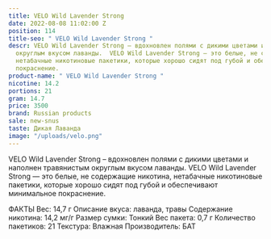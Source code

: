 ```yaml
---
title: VELO Wild Lavender Strong
date: 2022-08-08 11:02:00 Z
position: 114
title-seo: " VELO Wild Lavender Strong "
descr: VELO Wild Lavender Strong – вдохновлен полями с дикими цветами и наполнен травянистым
  округлым вкусом лаванды.  VELO Wild Lavender Strong — это белые, не содержащие никотина,
  нетабачные никотиновые пакетики, которые хорошо сидят под губой и обеспечивают минимальное
  покраснение.
product-name: " VELO Wild Lavender Strong "
nicotine: 14.2
portions: 21
gram: 14.7
price: 3500
brand: Russian products
sale: new-snus
taste: Дикая Лаванда
image: "/uploads/velo.png"
---
```


VELO Wild Lavender Strong – вдохновлен полями с дикими цветами и наполнен травянистым округлым вкусом лаванды.  VELO Wild Lavender Strong — это белые, не содержащие никотина, нетабачные никотиновые пакетики, которые хорошо сидят под губой и обеспечивают минимальное покраснение.

 ФАКТЫ
 Вес: 14,7 г
 Описание вкуса: лаванда, травы
 Содержание никотина: 14,2 мг/г 
 Размер сумки: Тонкий
 Вес пакета: 0,7 г
 Количество пакетиков: 21
 Текстура: Влажная
 Производитель: БАТ